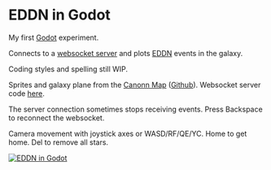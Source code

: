 EDDN in Godot
=============

My first [Godot](https://godotengine.org/) experiment.

Connects to a [websocket server](https://eddn-realtime.space/) and
plots [EDDN](https://github.com/EDCD/EDDN) events in the galaxy.

Coding styles and spelling still WIP.

Sprites and galaxy plane from the [Canonn Map](https://map.canonn.tech/)
([Github](https://github.com/canonn-science/CanonnED3D-Map)).
Websocket server code [here](https://github.com/HansAcker/EDDN-RealTime/tree/master/eddnws).

The server connection sometimes stops receiving events.
Press Backspace to reconnect the websocket.

Camera movement with joystick axes or WASD/RF/QE/YC.
Home to get home. Del to remove all stars.

[![EDDN in Godot](https://img.youtube.com/vi/S_Mk0Nnx4aM/0.jpg)](https://www.youtube.com/watch?v=S_Mk0Nnx4aM "EDDN in Godot")
